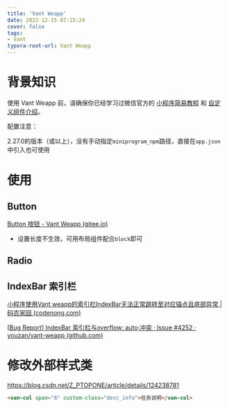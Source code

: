 ```yaml
---
title: 'Vant Weapp'
date: 2022-12-15 07:15:24
cover: false
tags:
- Vant
typora-root-url: Vant Weapp
---
```


# 背景知识

使用 Vant Weapp 前，请确保你已经学习过微信官方的 [小程序简易教程](https://developers.weixin.qq.com/miniprogram/dev/framework/) 和 [自定义组件介绍](https://developers.weixin.qq.com/miniprogram/dev/framework/custom-component/)。

配置注意：

2.27.0的版本（或以上），没有手动指定`miniprogram_npm`路径，直接在`app.json`中引入也可使用

# 使用

## Button

[Button 按钮 - Vant Weapp (gitee.io)](https://vant-contrib.gitee.io/vant-weapp/#/button)

- 设置长度不生效，可用布局组件配合`block`即可



## Radio



## IndexBar 索引栏

[小程序使用Vant weapp的索引栏IndexBar无法正常跳转至对应锚点且底部异常 | 码农家园 (codenong.com)](https://www.codenong.com/cs105809390/)

[[Bug Report\] IndexBar 索引栏与overflow: auto;冲突 · Issue #4252 · youzan/vant-weapp (github.com)](https://github.com/youzan/vant-weapp/issues/4252)



# 修改外部样式类

https://blog.csdn.net/Z_PTOPONE/article/details/124238781

```html
<van-col span="8" custom-class="desc_info">任务说明</van-col>
```

